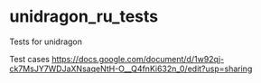 # unidragon_ru_tests
Tests for unidragon

Test cases https://docs.google.com/document/d/1w92qj-ck7MsJY7WDJaXNsaqeNtH-O__Q4fnKi632n_0/edit?usp=sharing
